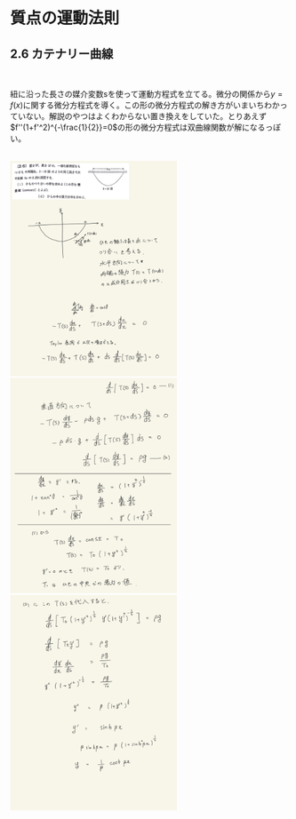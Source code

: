 <script type="text/javascript" async src="https://cdnjs.cloudflare.com/ajax/libs/mathjax/2.7.7/MathJax.js?config=TeX-MML-AM_CHTML">
</script>

<script type="text/x-mathjax-config">
 MathJax.Hub.Config({
 tex2jax: {
 inlineMath: [['$', '$'] ],
 displayMath: [ ['$$','$$'], ["\\[","\\]"] ]
 }
 });
</script>

# 質点の運動法則
## 2.6 カテナリー曲線

<br>

紐に沿った長さの媒介変数sを使って運動方程式を立てる。微分の関係から$y=f(x)$に関する微分方程式を導く。この形の微分方程式の解き方がいまいちわかっていない。解説のやつはよくわからない置き換えをしていた。とりあえず$f''(1+f'^2)^{-\frac{1}{2}}=0$の形の微分方程式は双曲線関数が解になるっぽい。

<br>

<img width="300" alt="rikigaku-18" src="./images/rikigaku-18.jpg">
<img width="300" alt="rikigaku-19" src="./images/rikigaku-19.jpg">
<img width="300" alt="rikigaku-20" src="./images/rikigaku-20.jpg">